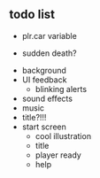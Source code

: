 ## todo list

- plr.car variable
<!-- - random player color -->
<!-- - offset attack range -->
<!-- - global brake -->
<!-- - out of bounds brake -->
<!-- - attack logic -->
<!-- - health logic -->
<!-- - collision logic -->
- sudden death?
<!-- - explosion animation -->
- background
- UI feedback
  <!-- - blinking lights -->
  - blinking alerts
- sound effects
- music
- title?!!!
- start screen
  - cool illustration
  - title
  - player ready
  - help
<!-- - win screen -->
